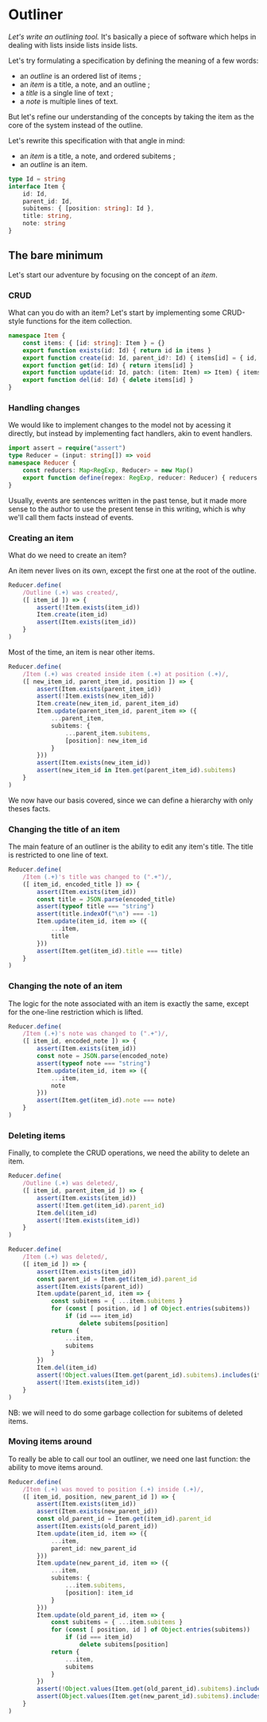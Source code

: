 # Outliner

*Let's write an outlining tool.* It's basically a piece of software which helps in dealing with lists inside lists inside lists.

Let's try formulating a specification by defining the meaning of a few words:
- an *outline* is an ordered list of items ;
- an *item* is a title, a note, and an outline ;
- a *title* is a single line of text ;
- a *note* is multiple lines of text.

But let's refine our understanding of the concepts by taking the item as the core of the system instead of the outline.

Let's rewrite this specification with that angle in mind:
- an *item* is a title, a note, and ordered subitems ;
- an *outline* is an item.

```ts
type Id = string
interface Item {
    id: Id,
    parent_id: Id,
    subitems: { [position: string]: Id },
    title: string,
    note: string
}
```

## The bare minimum

Let's start our adventure by focusing on the concept of an *item*.

### CRUD

What can you do with an item? Let's start by implementing some CRUD-style functions for the item collection.

```ts
namespace Item {
    const items: { [id: string]: Item } = {}
    export function exists(id: Id) { return id in items }
    export function create(id: Id, parent_id?: Id) { items[id] = { id, parent_id, subitems: {}, title: "", note: "" } }
    export function get(id: Id) { return items[id] }
    export function update(id: Id, patch: (item: Item) => Item) { items[id] = patch(items[id]) }
    export function del(id: Id) { delete items[id] }
}
```

### Handling changes

We would like to implement changes to the model not by acessing it directly, but instead by implementing fact handlers, akin to event handlers.

```ts
import assert = require("assert")
type Reducer = (input: string[]) => void
namespace Reducer {
    const reducers: Map<RegExp, Reducer> = new Map()
    export function define(regex: RegExp, reducer: Reducer) { reducers.set(regex, reducer) }
}
```

Usually, events are sentences written in the past tense, but it made more sense to the author to use the present tense in this writing, which is why we'll call them facts instead of events.

### Creating an item

What do we need to create an item?

An item never lives on its own, except the first one at the root of the outline.

```ts
Reducer.define(
    /Outline (.+) was created/,
    ([ item_id ]) => {
        assert(!Item.exists(item_id))
        Item.create(item_id)
        assert(Item.exists(item_id))
    }
)
```

Most of the time, an item is near other items.

```ts
Reducer.define(
    /Item (.+) was created inside item (.+) at position (.+)/,
    ([ new_item_id, parent_item_id, position ]) => {
        assert(Item.exists(parent_item_id))
        assert(!Item.exists(new_item_id))
        Item.create(new_item_id, parent_item_id)
        Item.update(parent_item_id, parent_item => ({
            ...parent_item,
            subitems: {
                ...parent_item.subitems,
                [position]: new_item_id
            }
        }))
        assert(Item.exists(new_item_id))
        assert(new_item_id in Item.get(parent_item_id).subitems)
    }
)
```

We now have our basis covered, since we can define a hierarchy with only theses facts.

### Changing the title of an item

The main feature of an outliner is the ability to edit any item's title. The title is restricted to one line of text.

```ts
Reducer.define(
    /Item (.+)'s title was changed to (".+")/,
    ([ item_id, encoded_title ]) => {
        assert(Item.exists(item_id))
        const title = JSON.parse(encoded_title)
        assert(typeof title === "string")
        assert(title.indexOf("\n") === -1)
        Item.update(item_id, item => ({
            ...item,
            title
        }))
        assert(Item.get(item_id).title === title)
    }
)
```

### Changing the note of an item

The logic for the note associated with an item is exactly the same, except for the one-line restriction which is lifted.

```ts
Reducer.define(
    /Item (.+)'s note was changed to (".+")/,
    ([ item_id, encoded_note ]) => {
        assert(Item.exists(item_id))
        const note = JSON.parse(encoded_note)
        assert(typeof note === "string")
        Item.update(item_id, item => ({
            ...item,
            note
        }))
        assert(Item.get(item_id).note === note)
    }
)
```

### Deleting items

Finally, to complete the CRUD operations, we need the ability to delete an item.

```ts
Reducer.define(
    /Outline (.+) was deleted/,
    ([ item_id, parent_item_id ]) => {
        assert(Item.exists(item_id))
        assert(!Item.get(item_id).parent_id)
        Item.del(item_id)
        assert(!Item.exists(item_id))
    }
)
```


```ts
Reducer.define(
    /Item (.+) was deleted/,
    ([ item_id ]) => {
        assert(Item.exists(item_id))
        const parent_id = Item.get(item_id).parent_id
        assert(Item.exists(parent_id))
        Item.update(parent_id, item => {
            const subitems = { ...item.subitems }
            for (const [ position, id ] of Object.entries(subitems))
                if (id === item_id)
                    delete subitems[position]
            return {
                ...item,
                subitems
            }
        })
        Item.del(item_id)
        assert(!Object.values(Item.get(parent_id).subitems).includes(item_id))
        assert(!Item.exists(item_id))
    }
)
```

NB: we will need to do some garbage collection for subitems of deleted items.

### Moving items around

To really be able to call our tool an outliner, we need one last function: the ability to move items around.

```ts
Reducer.define(
    /Item (.+) was moved to position (.+) inside (.+)/,
    ([ item_id, position, new_parent_id ]) => {
        assert(Item.exists(item_id))
        assert(Item.exists(new_parent_id))
        const old_parent_id = Item.get(item_id).parent_id
        assert(Item.exists(old_parent_id))
        Item.update(item_id, item => ({
            ...item,
            parent_id: new_parent_id
        }))
        Item.update(new_parent_id, item => ({
            ...item,
            subitems: {
                ...item.subitems,
                [position]: item_id
            }
        }))
        Item.update(old_parent_id, item => {
            const subitems = { ...item.subitems }
            for (const [ position, id ] of Object.entries(subitems))
                if (id === item_id)
                    delete subitems[position]
            return {
                ...item,
                subitems
            }
        })
        assert(!Object.values(Item.get(old_parent_id).subitems).includes(item_id))
        assert(Object.values(Item.get(new_parent_id).subitems).includes(item_id))
    }
)
```
